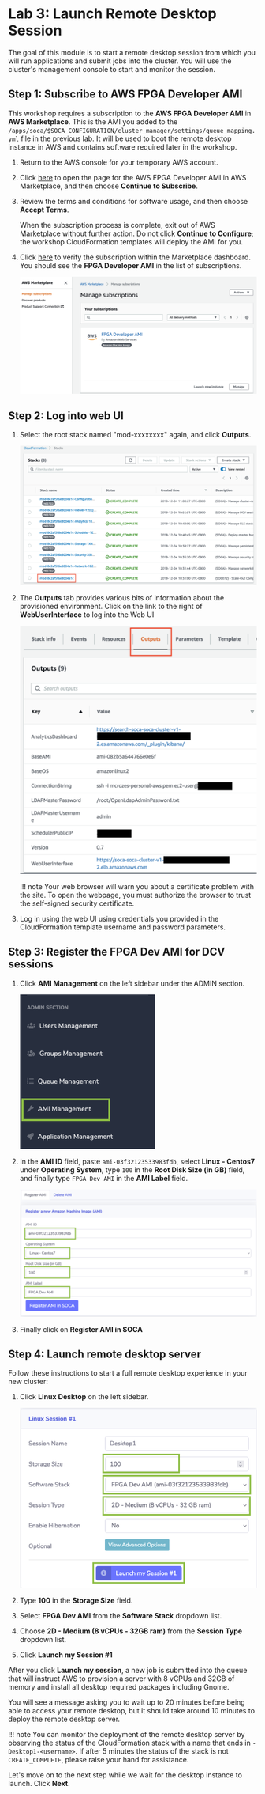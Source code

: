 # Lab 3: Launch Remote Desktop Session

The goal of this module is to start a remote desktop session from which you will run applications and submit jobs into the cluster.  You will use the cluster's management console to start and monitor the session.

## Step 1: Subscribe to AWS FPGA Developer AMI

This workshop requires a subscription to the **AWS FPGA Developer AMI** in **AWS Marketplace**. This is the AMI you added to the `/apps/soca/$SOCA_CONFIGURATION/cluster_manager/settings/queue_mapping.yml` file in the previous lab. It will be used to boot the remote desktop instance in AWS and contains software required later in the workshop.

1. Return to the AWS console for your temporary AWS account.

1. Click [here](https://aws.amazon.com/marketplace/pp/B06VVYBLZZ) to open the page for the AWS FPGA Developer AMI in AWS Marketplace, and then choose **Continue to Subscribe**.

1. Review the terms and conditions for software usage, and then choose **Accept Terms**.

    When the subscription process is complete, exit out of AWS Marketplace without further action. Do not click **Continue to Configure**; the workshop CloudFormation templates will deploy the AMI for you.

1. Click [here](https://console.aws.amazon.com/marketplace/home/subscriptions?region=us-east-1#/subscriptions) to verify the subscription within the Marketplace dashboard.  You should see the **FPGA Developer AMI** in the list of subscriptions.

    ![Marketplace Subscriptions](../imgs/marketplace-subs.png)

## Step 2: Log into web UI

1. Select the root stack named "mod-xxxxxxxx" again, and click **Outputs**.

    ![](../imgs/cfn-ee-stack.png)

1. The **Outputs** tab provides various bits of information about the provisioned environment. Click on the link to the right of **WebUserInterface** to log into the Web UI

    ![](../../../imgs/install-10.png)

    !!! note
        Your web browser will warn you about a certificate problem with the site.  To open the webpage, you must authorize the browser to trust the self-signed security certificate.

1. Log in using the web UI using credentials you provided in the CloudFormation template username and password parameters.

## Step 3: Register the FPGA Dev AMI for DCV sessions

1. Click **AMI Management** on the left sidebar under the ADMIN section.

    ![AMI Management](../imgs/ami-management-1.png)

1. In the **AMI ID** field, paste `ami-03f32123533983fdb`, select **Linux - Centos7** under **Operating System**, type `100` in the **Root Disk Size (in GB)** field, and finally type `FPGA Dev AMI` in the **AMI Label** field.

    ![AMI Management](../imgs/ami-management-2.png)

1. Finally click on **Register AMI in SOCA**


## Step 4: Launch remote desktop server

Follow these instructions to start a full remote desktop experience in your new cluster:

1. Click **Linux Desktop** on the left sidebar.

    ![Linux Desktop](../imgs/dcv-session.png)

1. Type **100** in the **Storage Size** field.

1. Select **FPGA Dev AMI** from the **Software Stack** dropdown list.

1. Choose **2D - Medium (8 vCPUs - 32GB ram)** from the **Session Type** dropdown list.

1. Click **Launch my Session #1**

After you click **Launch my session**, a new job is submitted into the queue that will instruct AWS to provision a server with 8 vCPUs and 32GB of memory and install all desktop required packages including Gnome. 

You will see a message asking you to wait up to 20 minutes before being able to access your remote desktop, but it should take around 10 minutes to deploy the remote desktop server.

!!! note
    You can monitor the deployment of the remote desktop server by observing the status of the CloudFormation stack with a name that ends in `-Desktop1-<username>`.  If after 5 minutes the status of the stack is not `CREATE_COMPLETE`, please raise your hand for assistance.

Let's move on to the next step while we wait for the desktop instance to launch.  Click **Next**.
